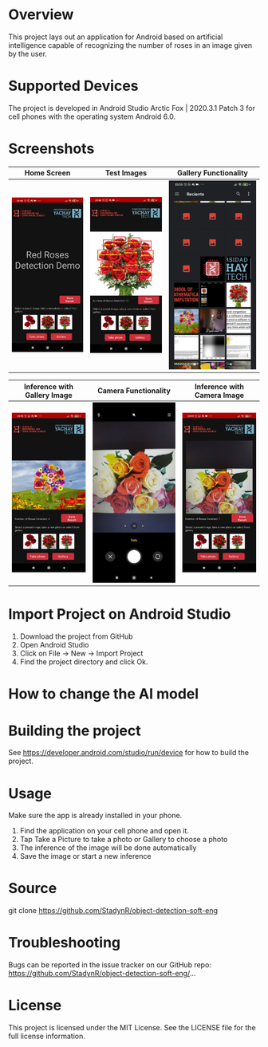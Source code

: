 # Overview
This project lays out an application for Android based on artificial intelligence capable of recognizing the number of roses in an image given by the user.
# Supported Devices
The project is developed in Android Studio Arctic Fox | 2020.3.1 Patch 3 for cell phones with the operating system Android 6.0.
# Screenshots
     
|        Home Screen                |       Test Images                 |          Gallery Functionality    | 
:----------------------------------:|:---------------------------------:|:----------------------------------:
|![Alt text](/assets/app%20(5).jpeg)|![Alt text](/assets/app%20(4).jpeg)|![Alt text](/assets/app%20(1).jpeg)|

| Inference with Gallery Image      |       Camera Functionality        |    Inference with Camera Image    | 
:----------------------------------:|:---------------------------------:|:----------------------------------:
|![Alt text](/assets/app%20(6).jpeg)|![Alt text](/assets/app%20(3).jpeg)|![Alt text](/assets/app%20(2).jpeg)|

# Import Project on Android Studio
1. Download the project from GitHub
2. Open Android Studio
3. Click on File -> New -> Import Project
4. Find the project directory and click Ok.
# **How to change the AI model**
# Building the project
See https://developer.android.com/studio/run/device  for how to build the project.
# Usage
Make sure the app is already installed in your phone.
1. Find the application on your cell phone and open it.
2. Tap Take a Picture to take a photo or Gallery to choose a photo
3. The inference of the image will be done automatically
4. Save the image or start a new inference
# Source
git clone https://github.com/StadynR/object-detection-soft-eng
# Troubleshooting
Bugs can be reported in the issue tracker on our GitHub repo: https://github.com/StadynR/object-detection-soft-eng/...
# License
This project is licensed under the MIT License. See the LICENSE file for the full license information.
